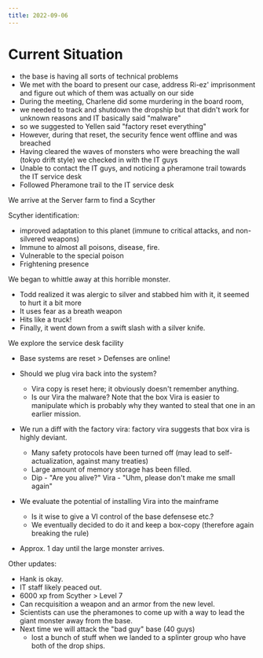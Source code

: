 ```yaml
---
title: 2022-09-06
---
```


# Current Situation

- the base is having all sorts of technical problems
- We met with the board to present our case, address Ri-ez' imprisonment and figure out which of them was actually on our side
- During the meeting, Charlene did some murdering in the board room, 
- we needed to track and shutdown the dropship but that didn't work for unknown reasons and IT basically said "malware"
- so we suggested to Yellen said "factory reset everything"
- However, during that reset, the security fence went offline and was breached
- Having cleared the waves of monsters who were breaching the wall (tokyo drift style) we checked in with the IT guys
- Unable to contact the IT guys, and noticing a pheramone trail towards the IT service desk
- Followed Pheramone trail to the IT service desk

We arrive at the Server farm to find a Scyther 

Scyther identification:
* improved adaptation to this planet (immune to critical attacks, and non-silvered weapons)
* Immune to almost all poisons, disease, fire. 
* Vulnerable to the special poison
* Frightening presence

We began to whittle away at this horrible monster. 
* Todd realized it was alergic to silver and stabbed him with it, it seemed to hurt it a bit more
* It uses fear as a breath weapon
* Hits like a truck!
* Finally, it went down from a swift slash with a silver knife. 

We explore the service desk facility
* Base systems are reset > Defenses are online! 
* Should we plug vira back into the system?
    * Vira copy is reset here; it obviously doesn't remember anything. 
    * Is our Vira the malware? Note that the box Vira is easier to manipulate which is probably why they wanted to steal that one in an earlier mission.
* We run a diff with the factory vira: factory vira suggests that box vira is highly deviant. 
    * Many safety protocols have been turned off (may lead to self-actualization, against many treaties)
    * Large amount of memory storage has been filled.
    * Dip - "Are you alive?" Vira - "Uhm, please don't make me small again"


* We evaluate the potential of installing Vira into the mainframe
    * Is it wise to give a VI control of the base defensese etc.?
    * We eventually decided to do it and keep a box-copy  (therefore again breaking the rule)
* Approx. 1 day until the large monster arrives.

Other updates:
* Hank is okay. 
* IT staff likely peaced out.
* 6000 xp from Scyther > Level 7
* Can recquisition a weapon and an armor from the new level.  
* Scientists can use the pheramones to come up with a way to lead the giant monster away from the base. 
* Next time we will attack the "bad guy" base (40 guys)
    * lost a bunch of stuff when we landed to a splinter group who have both of the drop ships. 
